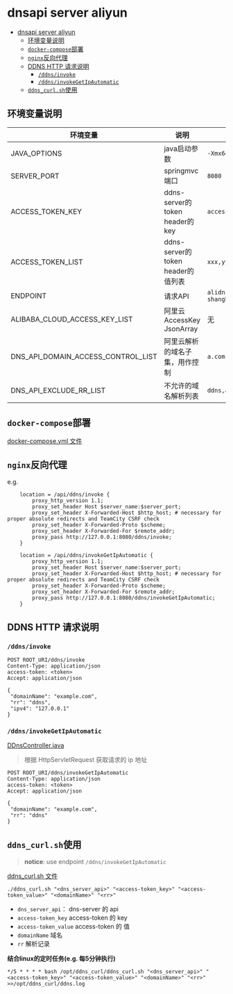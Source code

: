 # dnsapi server aliyun

<!-- TOC -->

* [dnsapi server aliyun](#dnsapi-server-aliyun)
  * [环境变量说明](#环境变量说明)
  * [`docker-compose`部署](#docker-compose部署)
  * [`nginx`反向代理](#nginx反向代理)
  * [DDNS HTTP 请求说明](#ddns-http-请求说明)
    * [`/ddns/invoke`](#ddnsinvoke)
    * [`/ddns/invokeGetIpAutomatic`](#ddnsinvokegetipautomatic)
  * [`ddns_curl.sh`使用](#ddns_curlsh使用)

<!-- TOC -->

## 环境变量说明

| 环境变量                               | 说明                           | 示例值                               |
|------------------------------------|------------------------------|-----------------------------------|
| JAVA_OPTIONS                       | java启动参数                     | `-Xmx64M`                         |
| SERVER_PORT                        | springmvc端口                  | `8080`                            |
| ACCESS_TOKEN_KEY                   | ddns-server的token header的key | `access-token`                    |
| ACCESS_TOKEN_LIST                  | ddns-server的token header的值列表 | `xxx,yyy,zzz`                     |
| ENDPOINT                           | 请求API                        | `alidns.cn-shanghai.aliyuncs.com` |
| ALIBABA_CLOUD_ACCESS_KEY_LIST      | 阿里云AccessKey JsonArray       | 无                                 |
| DNS_API_DOMAIN_ACCESS_CONTROL_LIST | 阿里云解析的域名子集，用作控制              | `a.com,b.com `                    |
| DNS_API_EXCLUDE_RR_LIST            | 不允许的域名解析列表                   | `ddns,api`                        |

## `docker-compose`部署

[docker-compose.yml 文件](docker-compose.yml)

## `nginx`反向代理

e.g.

```nginx configuration
    location = /api/ddns/invoke {
        proxy_http_version 1.1;
        proxy_set_header Host $server_name:$server_port;
        proxy_set_header X-Forwarded-Host $http_host; # necessary for proper absolute redirects and TeamCity CSRF check
        proxy_set_header X-Forwarded-Proto $scheme;
        proxy_set_header X-Forwarded-For $remote_addr;
        proxy_pass http://127.0.0.1:8080/ddns/invoke;
    }
    
    location = /api/ddns/invokeGetIpAutomatic {
        proxy_http_version 1.1;
        proxy_set_header Host $server_name:$server_port;
        proxy_set_header X-Forwarded-Host $http_host; # necessary for proper absolute redirects and TeamCity CSRF check
        proxy_set_header X-Forwarded-Proto $scheme;
        proxy_set_header X-Forwarded-For $remote_addr;
        proxy_pass http://127.0.0.1:8080/ddns/invokeGetIpAutomatic;
    }

```

## DDNS HTTP 请求说明

### `/ddns/invoke`

```http request
POST ROOT_URI/ddns/invoke
Content-Type: application/json
access-token: <token>
Accept: application/json

{
 "domainName": "example.com",
 "rr": "ddns",
 "ipv4": "127.0.0.1"
}
```

### `/ddns/invokeGetIpAutomatic`

[DDnsController.java](src/main/java/io/intellij/devops/ddns/server/controller/DDnsController.java)

> 根据 HttpServletRequest 获取请求的 ip 地址

```http request
POST ROOT_URI/ddns/invokeGetIpAutomatic
Content-Type: application/json
access-token: <token>
Accept: application/json

{
 "domainName": "example.com",
 "rr": "ddns"
}
```

## `ddns_curl.sh`使用

> **notice**: use endpoint `/ddns/invokeGetIpAutomatic`

[ddns_curl.sh 文件](ddns_curl.sh)

```shell
./ddns_curl.sh "<dns_server_api>" "<access-token_key>" "<access-token_value>" "<domainName>" "<rr>"
```

- `dns_server_api`： dns-server 的 api
- `access-token_key` access-token 的 key
- `access-token_value` access-token 的 值
- `domainName` 域名
- `rr` 解析记录

**结合linux的定时任务(e.g. 每5分钟执行)**

```shell
*/5 * * * * bash /opt/ddns_curl/ddns_curl.sh "<dns_server_api>" "<access-token_key>" "<access-token_value>" "<domainName>" "<rr>" >>/opt/ddns_curl/ddns.log
```

